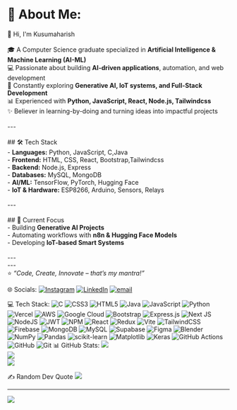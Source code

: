 # 💫 About Me:
👋 Hi, I'm Kusumaharish <br><br>🎓 A Computer Science graduate specialized in **Artificial Intelligence & Machine Learning (AI-ML)**  <br>💻 Passionate about building **AI-driven applications**, automation, and web development  <br>🚀 Constantly exploring **Generative AI, IoT systems, and Full-Stack Development**  <br>📊 Experienced with **Python, JavaScript, React, Node.js, Tailwindcss**  <br>✨ Believer in learning-by-doing and turning ideas into impactful projects  <br><br>---<br><br>## 🛠️ Tech Stack<br>- **Languages:** Python, JavaScript, C,Java  <br>- **Frontend:** HTML, CSS, React, Bootstrap,Tailwindcss  <br>- **Backend:** Node.js, Express  <br>- **Databases:** MySQL, MongoDB  <br>- **AI/ML:** TensorFlow, PyTorch, Hugging Face  <br>- **IoT & Hardware:** ESP8266, Arduino, Sensors, Relays  <br><br>---<br><br>## 🌱 Current Focus<br>- Building **Generative AI Projects**  <br>- Automating workflows with **n8n & Hugging Face Models**  <br>- Developing **IoT-based Smart Systems**  <br><br>---<br>---<br>⭐️ *“Code, Create, Innovate – that’s my mantra!”*<br>


🌐 Socials:
[![Instagram](https://img.shields.io/badge/Instagram-%23E4405F.svg?logo=Instagram&logoColor=white)](https://instagram.com/sunny_yadav_84_) [![LinkedIn](https://img.shields.io/badge/LinkedIn-%230077B5.svg?logo=linkedin&logoColor=white)](https://linkedin.com/in/https://www.linkedin.com/in/kusumaharish-yarrakula/) [![email](https://img.shields.io/badge/Email-D14836?logo=gmail&logoColor=white)](mailto:yarrakulakusumaharish@gmail.com) 

💻 Tech Stack:
![C](https://img.shields.io/badge/c-%2300599C.svg?style=flat&logo=c&logoColor=white) ![CSS3](https://img.shields.io/badge/css3-%231572B6.svg?style=flat&logo=css3&logoColor=white) ![HTML5](https://img.shields.io/badge/html5-%23E34F26.svg?style=flat&logo=html5&logoColor=white) ![Java](https://img.shields.io/badge/java-%23ED8B00.svg?style=flat&logo=openjdk&logoColor=white) ![JavaScript](https://img.shields.io/badge/javascript-%23323330.svg?style=flat&logo=javascript&logoColor=%23F7DF1E) ![Python](https://img.shields.io/badge/python-3670A0?style=flat&logo=python&logoColor=ffdd54) ![Vercel](https://img.shields.io/badge/vercel-%23000000.svg?style=flat&logo=vercel&logoColor=white) ![AWS](https://img.shields.io/badge/AWS-%23FF9900.svg?style=flat&logo=amazon-aws&logoColor=white) ![Google Cloud](https://img.shields.io/badge/GoogleCloud-%234285F4.svg?style=flat&logo=google-cloud&logoColor=white) ![Bootstrap](https://img.shields.io/badge/bootstrap-%238511FA.svg?style=flat&logo=bootstrap&logoColor=white) ![Express.js](https://img.shields.io/badge/express.js-%23404d59.svg?style=flat&logo=express&logoColor=%2361DAFB) ![Next JS](https://img.shields.io/badge/Next-black?style=flat&logo=next.js&logoColor=white) ![NodeJS](https://img.shields.io/badge/node.js-6DA55F?style=flat&logo=node.js&logoColor=white) ![JWT](https://img.shields.io/badge/JWT-black?style=flat&logo=JSON%20web%20tokens) ![NPM](https://img.shields.io/badge/NPM-%23CB3837.svg?style=flat&logo=npm&logoColor=white) ![React](https://img.shields.io/badge/react-%2320232a.svg?style=flat&logo=react&logoColor=%2361DAFB) ![Redux](https://img.shields.io/badge/redux-%23593d88.svg?style=flat&logo=redux&logoColor=white) ![Vite](https://img.shields.io/badge/vite-%23646CFF.svg?style=flat&logo=vite&logoColor=white) ![TailwindCSS](https://img.shields.io/badge/tailwindcss-%2338B2AC.svg?style=flat&logo=tailwind-css&logoColor=white) ![Firebase](https://img.shields.io/badge/firebase-a08021?style=flat&logo=firebase&logoColor=ffcd34) ![MongoDB](https://img.shields.io/badge/MongoDB-%234ea94b.svg?style=flat&logo=mongodb&logoColor=white) ![MySQL](https://img.shields.io/badge/mysql-4479A1.svg?style=flat&logo=mysql&logoColor=white) ![Supabase](https://img.shields.io/badge/Supabase-3ECF8E?style=flat&logo=supabase&logoColor=white) ![Figma](https://img.shields.io/badge/figma-%23F24E1E.svg?style=flat&logo=figma&logoColor=white) ![Blender](https://img.shields.io/badge/blender-%23F5792A.svg?style=flat&logo=blender&logoColor=white) ![NumPy](https://img.shields.io/badge/numpy-%23013243.svg?style=flat&logo=numpy&logoColor=white) ![Pandas](https://img.shields.io/badge/pandas-%23150458.svg?style=flat&logo=pandas&logoColor=white) ![scikit-learn](https://img.shields.io/badge/scikit--learn-%23F7931E.svg?style=flat&logo=scikit-learn&logoColor=white) ![Matplotlib](https://img.shields.io/badge/Matplotlib-%23ffffff.svg?style=flat&logo=Matplotlib&logoColor=black) ![Keras](https://img.shields.io/badge/Keras-%23D00000.svg?style=flat&logo=Keras&logoColor=white) ![GitHub Actions](https://img.shields.io/badge/github%20actions-%232671E5.svg?style=flat&logo=githubactions&logoColor=white) ![GitHub](https://img.shields.io/badge/github-%23121011.svg?style=flat&logo=github&logoColor=white) ![Git](https://img.shields.io/badge/git-%23F05033.svg?style=flat&logo=git&logoColor=white)
📊 GitHub Stats:
![](https://github-readme-stats.vercel.app/api?username=Harish-Yarrakula&theme=dark&hide_border=false&include_all_commits=true&count_private=true)<br/>
![](https://nirzak-streak-stats.vercel.app/?user=Harish-Yarrakula&theme=dark&hide_border=false)<br/>
![](https://github-readme-stats.vercel.app/api/top-langs/?username=Harish-Yarrakula&theme=dark&hide_border=false&include_all_commits=true&count_private=true&layout=compact)

✍️ Random Dev Quote
![](https://quotes-github-readme.vercel.app/api?type=vetical&theme=radical)

---
[![](https://visitcount.itsvg.in/api?id=Harish-Yarrakula&icon=0&color=0)](https://visitcount.itsvg.in)

<!-- Proudly created with GPRM ( https://gprm.itsvg.in ) -->
